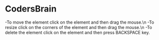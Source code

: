 # CodersBrain
-To move the element click on the element and then drag the mouse.\n
-To resize click on the corners of the element and then drag the mouse.\n
-To delete the element click on the element and then press BACKSPACE key.
